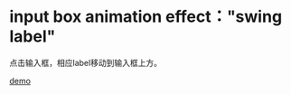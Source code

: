 input box animation effect："swing label"
==============
点击输入框，相应label移动到输入框上方。

[demo](http://funfunstudy.sinaapp.com/)
